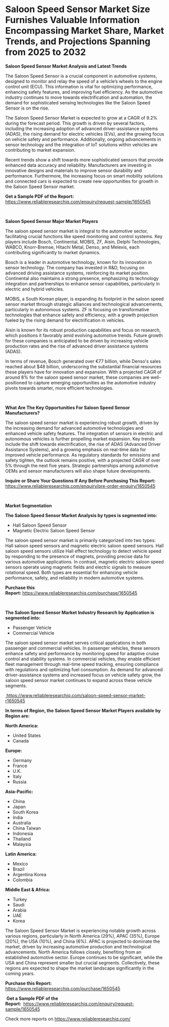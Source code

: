 <p><h1>Saloon Speed Sensor Market Size Furnishes Valuable Information Encompassing Market Share, Market Trends, and Projections Spanning from 2025 to 2032</h1></p><p><strong>Saloon Speed Sensor Market Analysis and Latest Trends</strong></p>
<p><p>The Saloon Speed Sensor is a crucial component in automotive systems, designed to monitor and relay the speed of a vehicle’s wheels to the engine control unit (ECU). This information is vital for optimizing performance, enhancing safety features, and improving fuel efficiency. As the automotive industry continues to move towards electrification and automation, the demand for sophisticated sensing technologies like the Saloon Speed Sensor is on the rise.</p><p>The Saloon Speed Sensor Market is expected to grow at a CAGR of 9.2% during the forecast period. This growth is driven by several factors, including the increasing adoption of advanced driver-assistance systems (ADAS), the rising demand for electric vehicles (EVs), and the growing focus on vehicle safety and performance. Additionally, ongoing advancements in sensor technology and the integration of IoT solutions within vehicles are contributing to market expansion.</p><p>Recent trends show a shift towards more sophisticated sensors that provide enhanced data accuracy and reliability. Manufacturers are investing in innovative designs and materials to improve sensor durability and performance. Furthermore, the increasing focus on smart mobility solutions and connected cars is expected to create new opportunities for growth in the Saloon Speed Sensor market.</p></p>
<p><strong>Get a Sample PDF of the Report:&nbsp;</strong> <a href="https://www.reliableresearchiq.com/enquiry/request-sample/1650545?utm_campaign=2285&utm_medium=2&utm_source=Github&utm_content=ia&utm_term=23032025&utm_id=saloon-speed-sensor">https://www.reliableresearchiq.com/enquiry/request-sample/1650545</a></p>
<p>&nbsp;</p>
<p><strong>Saloon Speed Sensor Major Market Players</strong></p>
<p><p>The saloon speed sensor market is integral to the automotive sector, facilitating crucial functions like speed monitoring and control systems. Key players include Bosch, Continental, MOBIS, ZF, Aisin, Delphi Technologies, WABCO, Knorr-Bremse, Hitachi Metal, Denso, and Melexis, each contributing significantly to market dynamics.</p><p>Bosch is a leader in automotive technology, known for its innovation in sensor technology. The company has invested in R&D, focusing on advanced driving assistance systems, reinforcing its market position. Continental also maintains a strong presence, emphasizing its technology integration and partnerships to enhance sensor capabilities, particularly in electric and hybrid vehicles.</p><p>MOBIS, a South Korean player, is expanding its footprint in the saloon speed sensor market through strategic alliances and technological advancements, particularly in autonomous systems. ZF is focusing on transformative technologies that enhance safety and efficiency, with a growth projection fueled by the rising demand for electrification in vehicles.</p><p>Aisin is known for its robust production capabilities and focus on research, which positions it favorably amid evolving automotive trends. Future growth for these companies is anticipated to be driven by increasing vehicle production rates and the rise of advanced driver assistance systems (ADAS).</p><p>In terms of revenue, Bosch generated over €77 billion, while Denso's sales reached about $48 billion, underscoring the substantial financial resources these players have for innovation and expansion. With a projected CAGR of around 8% for the saloon speed sensor market, these companies are well-positioned to capture emerging opportunities as the automotive industry pivots towards smarter, more efficient technologies.</p></p>
<p>&nbsp;</p>
<p><strong>What Are The Key Opportunities For Saloon Speed Sensor Manufacturers?</strong></p>
<p><p>The saloon speed sensor market is experiencing robust growth, driven by the increasing demand for advanced automotive technologies and enhanced vehicle safety features. The integration of sensors in electric and autonomous vehicles is further propelling market expansion. Key trends include the shift towards electrification, the rise of ADAS (Advanced Driver Assistance Systems), and a growing emphasis on real-time data for improved vehicle performance. As regulatory standards for emissions and safety tighten, the outlook remains positive, with a projected CAGR of over 5% through the next five years. Strategic partnerships among automotive OEMs and sensor manufacturers will also shape future developments.</p></p>
<p><strong>Inquire or Share Your Questions If Any Before Purchasing This Report:</strong> <a href="https://www.reliableresearchiq.com/enquiry/pre-order-enquiry/1650545?utm_campaign=2285&utm_medium=2&utm_source=Github&utm_content=ia&utm_term=23032025&utm_id=saloon-speed-sensor">https://www.reliableresearchiq.com/enquiry/pre-order-enquiry/1650545</a></p>
<p>&nbsp;</p>
<p><strong>Market Segmentation</strong></p>
<p><strong>The Saloon Speed Sensor Market Analysis by types is segmented into:</strong></p>
<p><ul><li>Hall Saloon Speed Sensor</li><li>Magnetic Electric Saloon Speed Sensor</li></ul></p>
<p><p>The saloon speed sensor market is primarily categorized into two types: Hall saloon speed sensors and magnetic electric saloon speed sensors. Hall saloon speed sensors utilize Hall effect technology to detect vehicle speed by responding to the presence of magnets, providing precise data for various automotive applications. In contrast, magnetic electric saloon speed sensors operate using magnetic fields and electric signals to measure rotational speed. Both types are essential for enhancing vehicle performance, safety, and reliability in modern automotive systems.</p></p>
<p><strong>Purchase this Report:&nbsp;</strong><a href="https://www.reliableresearchiq.com/purchase/1650545?utm_campaign=2285&utm_medium=2&utm_source=Github&utm_content=ia&utm_term=23032025&utm_id=saloon-speed-sensor">https://www.reliableresearchiq.com/purchase/1650545</a></p>
<p>&nbsp;</p>
<p><strong>The Saloon Speed Sensor Market Industry Research by Application is segmented into:</strong></p>
<p><ul><li>Passenger Vehicle</li><li>Commercial Vehicle</li></ul></p>
<p><p>The saloon speed sensor market serves critical applications in both passenger and commercial vehicles. In passenger vehicles, these sensors enhance safety and performance by monitoring speed for adaptive cruise control and stability systems. In commercial vehicles, they enable efficient fleet management through real-time speed tracking, ensuring compliance with regulations and optimizing fuel consumption. As demand for advanced driver-assistance systems and increased focus on vehicle safety grow, the saloon speed sensor market continues to expand across these vehicle segments.</p></p>
<p><a href="https://www.reliableresearchiq.com/saloon-speed-sensor-market-r1650545?utm_campaign=2285&utm_medium=2&utm_source=Github&utm_content=ia&utm_term=23032025&utm_id=saloon-speed-sensor">&nbsp;https://www.reliableresearchiq.com/saloon-speed-sensor-market-r1650545</a></p>
<p><strong>In terms of Region, the Saloon Speed Sensor Market Players available by Region are:</strong></p>
<p>
    <p> <strong> North America: </strong>
        <ul>
            <li>United States</li>
            <li>Canada</li>
        </ul>
        </p> 
    <p> <strong> Europe: </strong>
        <ul>
            <li>Germany</li>
            <li>France</li>
            <li>U.K.</li>
            <li>Italy</li>
            <li>Russia</li>
        </ul>
        </p> 
    <p> <strong> Asia-Pacific: </strong>
        <ul>
            <li>China</li>
            <li>Japan</li>
            <li>South Korea</li>
            <li>India</li>
            <li>Australia</li>
            <li>China Taiwan</li>
            <li>Indonesia</li>
            <li>Thailand</li>
            <li>Malaysia</li>
        </ul>
        </p> 
    <p> <strong> Latin America: </strong>
        <ul>
            <li>Mexico</li>
            <li>Brazil</li>
            <li>Argentina Korea</li>
            <li>Colombia</li>
        </ul>
        </p> 
    <p> <strong> Middle East & Africa: </strong>
        <ul>
            <li>Turkey</li>
            <li>Saudi</li>
            <li>Arabia</li>
            <li>UAE</li>
            <li>Korea</li>
        </ul>
    </p>
    </p>
<p><p>The Saloon Speed Sensor Market is experiencing notable growth across various regions, particularly in North America (29%), APAC (35%), Europe (20%), the USA (10%), and China (6%). APAC is projected to dominate the market, driven by increasing automotive production and technological advancements. North America follows closely, benefiting from an established automotive sector. Europe continues to be significant, while the USA and China represent smaller but crucial segments. Collectively, these regions are expected to shape the market landscape significantly in the coming years.</p></p>
<p><strong>Purchase this Report: </strong><a href="https://www.reliableresearchiq.com/purchase/1650545?utm_campaign=2285&utm_medium=2&utm_source=Github&utm_content=ia&utm_term=23032025&utm_id=saloon-speed-sensor">https://www.reliableresearchiq.com/purchase/1650545</a></p>
<p>&nbsp;<strong>Get a Sample PDF of the Report:&nbsp;&nbsp;</strong><a href="https://www.reliableresearchiq.com/enquiry/request-sample/1650545?utm_campaign=2285&utm_medium=2&utm_source=Github&utm_content=ia&utm_term=23032025&utm_id=saloon-speed-sensor">https://www.reliableresearchiq.com/enquiry/request-sample/1650545</a></p>
<p><strong></strong></p>
<p>Check more reports on <a href="https://www.reliableresearchiq.com/?utm_campaign=2285&utm_medium=2&utm_source=Github&utm_content=ia&utm_term=23032025&utm_id=saloon-speed-sensor">https://www.reliableresearchiq.com/</a></p>